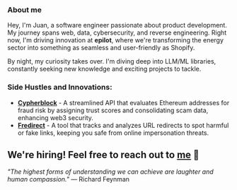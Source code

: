 ### About me
Hey, I'm Juan, a software engineer passionate about product development. My journey spans web, data, cybersecurity, and reverse engineering. Right now, I'm driving innovation at **epilot**, where we're transforming the energy sector into something as seamless and user-friendly as Shopify.

By night, my curiosity takes over. I'm diving deep into LLM/ML libraries, constantly seeking new knowledge and exciting projects to tackle.

### Side Hustles and Innovations:
- [**Cypherblock**](https://cypherblock.xyz/) - A streamlined API that evaluates Ethereum addresses for fraud risk by assigning trust scores and consolidating scam data, enhancing web3 security.
- [**Fredirect**](https://fredirect.vercel.app/) - A tool that tracks and analyzes URL redirects to spot harmful or fake links, keeping you safe from online impersonation threats.


## We're hiring! Feel free to reach out to [me](https://www.linkedin.com/in/jgv/) 🙏

*"The highest forms of understanding we can achieve are laughter and human compassion."* 
— Richard Feynman
